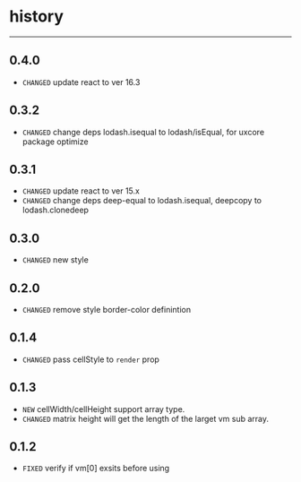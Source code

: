 # history

---
## 0.4.0

* `CHANGED` update react to ver 16.3

## 0.3.2

* `CHANGED` change deps lodash.isequal to lodash/isEqual, for uxcore package optimize

## 0.3.1

* `CHANGED` update react to ver 15.x
* `CHANGED` change deps deep-equal to lodash.isequal, deepcopy to lodash.clonedeep

## 0.3.0

* `CHANGED` new style

## 0.2.0

* `CHANGED` remove style border-color definintion

## 0.1.4

* `CHANGED` pass cellStyle to `render` prop

## 0.1.3

* `NEW` cellWidth/cellHeight support array type.
* `CHANGED` matrix height will get the length of the larget vm sub array.

## 0.1.2

* `FIXED` verify if vm[0] exsits before using